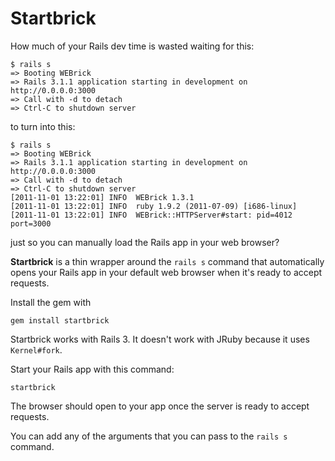# Startbrick

How much of your Rails dev time is wasted waiting for this: 

    $ rails s
    => Booting WEBrick
    => Rails 3.1.1 application starting in development on http://0.0.0.0:3000
    => Call with -d to detach
    => Ctrl-C to shutdown server

to turn into this:

    $ rails s
    => Booting WEBrick
    => Rails 3.1.1 application starting in development on http://0.0.0.0:3000
    => Call with -d to detach
    => Ctrl-C to shutdown server
    [2011-11-01 13:22:01] INFO  WEBrick 1.3.1
    [2011-11-01 13:22:01] INFO  ruby 1.9.2 (2011-07-09) [i686-linux]
    [2011-11-01 13:22:01] INFO  WEBrick::HTTPServer#start: pid=4012 port=3000

just so you can manually load the Rails app in your web browser?

**Startbrick** is a thin wrapper around the `rails s` command that
automatically opens your Rails app in your default web browser when it's ready
to accept requests.

Install the gem with

    gem install startbrick

Startbrick works with Rails 3. It doesn't work with JRuby because it
uses `Kernel#fork`.

Start your Rails app with this command:

    startbrick

The browser should open to your app once the server is ready to accept
requests.

You can add any of the arguments that you can pass to the `rails s`
command.

